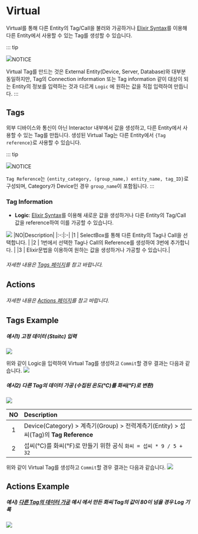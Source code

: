 # Virtual
Virtual를 통해 다른 Entity의 Tag/Call을 불러와 가공하거나 [Elixir Syntax](../elixir/elixirSyntax.md)를 이용해 다른 Entity에서 사용할 수 있는 Tag를 생성할 수 있습니다.

::: tip <p class="custom-block-title"><img src="../../img/icon/tip.svg">NOTICE</p>
Virtual Tag를 만드는 것은 External Entity(Device, Server, Database)와 대부분 동일하지만, Tag의 Connection information 또는 Tag information 같이 대상이 되는 Entity의 정보를 입력하는 것과 다르게 `Logic` 에 원하는 값을 직접 입력하여 만듭니다.
:::

## Tags
외부 디바이스와 통신이 아닌 Interactor 내부에서 값을 생성하고, 다른 Entity에서 사용할 수 있는 Tag를 만듭니다. 생성된 Virtual Tag는 다른 Entity에서 `{Tag reference}`로 사용할 수 있습니다.

::: tip <p class="custom-block-title"><img src="../../img/icon/tip.svg">NOTICE</p>
`Tag Reference`는 `{entity_category, (group_name,) entity_name, tag_ID}`로 구성되며, Category가 Device인 경우 `group_name`이 포함됩니다.
:::

### Tag Information
- **Logic**: [Elixir Syntax](../elixir/elixirSyntax.md)를 이용해 새로운 값을 생성하거나 다른 Entity의 Tag/Call 값을 reference하여 이를 가공할 수 있습니다.
<img src="../../img/internalEntity/logic.png">
  |NO|Description|
  |:-:|:-|
  |1 | SelectBox를 통해 다른 Entity의 Tag나 Call을 선택합니다. |
  |2 | 1번에서 선택한 Tag나 Call의 Reference를 생성하여 3번에 추가합니다. |
  |3 | Elixir문법을 이용하여 원하는 값을 생성하거나 가공할 수 있습니다.|

###### 자세한 내용은 [Tags 페이지](../general/tags.md)를 참고 바랍니다.

## Actions

###### 자세한 내용은 [Actions 페이지](../general/actions.md)를 참고 바랍니다.

## Tags Example

##### 예시1) 고정 데이터 (Staitc) 입력

<img src="../../img/internalEntity/logic-exam1-1.png">

위와 같이 Logic을 입력하여 Virtual Tag를 생성하고 `Commit`할 경우 결과는 다음과 같습니다.
<img src="../../img/internalEntity/logic-exam1-2.png">

##### <span id="exam1"> 예시2) 다른 Tag의 데이터 가공 (수집된 온도(℃)를 화씨(°F)로 변환)</span>

<img src="../../img/internalEntity/logic-exam2-1.png">

  |NO|Description|
  |:-:|:-|
  |1 | Device(Category) > 계측기(Group) > 전력계측기(Entity) > 섭씨(Tag)의 **Tag Reference** |
  |2 | 섭씨(℃)를 화씨(°F)로 만들기 위한 공식 `화씨 = 섭씨 * 9 / 5 + 32`|


위와 같이 Virtual Tag를 생성하고 `Commit`할 경우 결과는 다음과 같습니다.
<img src="../../img/internalEntity/logic-exam2-2.png">

## Actions Example

##### 예시) <a href="#exam1">다른 Tag의 데이터 가공</a> 예시 에서 만든 화씨 Tag의 값이 80이 넘을 경우 Log 기록

<img src="../../img/internalEntity/action-value.png">